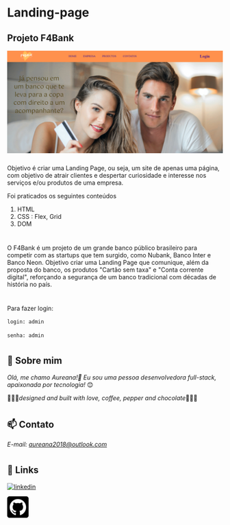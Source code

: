# Landing-page
## Projeto F4Bank

![F4bank](./midia/fto-home.png)

###
Objetivo é criar uma Landing Page, ou seja, um site de apenas uma página, com objetivo de atrair clientes e despertar curiosidade e interesse nos serviços e/ou produtos de uma empresa.

Foi praticados os seguintes conteúdos

1. HTML
2. CSS : Flex, Grid
3. DOM

#


  O F4Bank é um projeto de um grande banco público brasileiro para competir com as startups que tem surgido, como Nubank, Banco Inter e Banco Neon. Objetivo criar uma Landing Page que comunique, além da proposta do banco, os produtos "Cartão sem taxa" e "Conta corrente digital", reforçando a segurança de um banco tradicional com décadas de história no país.

#
Para fazer login:

    login: admin

    senha: admin
#
#
  
## 🚀 Sobre mim
 *Olá, me chamo Aureana!👋 Eu sou uma pessoa desenvolvedora full-stack, apaixonada por tecnologia!* 😊

 💖💖💖*designed and built with love, coffee, pepper and chocolate*💖💖💖
#
#
## 📫 Contato

*E-mail: aureana2018@outlook.com*
#
## 🔗 Links

[![linkedin](https://img.shields.io/badge/linkedin-0A66C2?style=for-the-badge&logo=linkedin&logoColor=white)](https://www.linkedin.com/in/aureana-santos-a7091b21b)

[![GitHub](./midia/github22.png)](https://github.com/Aureana)